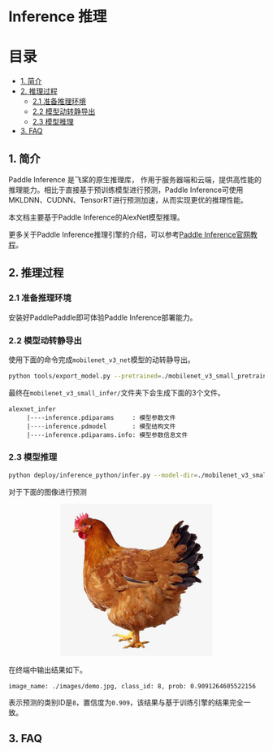 # Inference 推理


# 目录

- [1. 简介]()
- [2. 推理过程]()
    - [2.1 准备推理环境]()
    - [2.2 模型动转静导出]()
    - [2.3 模型推理]()
- [3. FAQ]()


## 1. 简介

Paddle Inference 是飞桨的原生推理库， 作用于服务器端和云端，提供高性能的推理能力。相比于直接基于预训练模型进行预测，Paddle Inference可使用MKLDNN、CUDNN、TensorRT进行预测加速，从而实现更优的推理性能。

本文档主要基于Paddle Inference的AlexNet模型推理。

更多关于Paddle Inference推理引擎的介绍，可以参考[Paddle Inference官网教程](https://www.paddlepaddle.org.cn/documentation/docs/zh/guides/05_inference_deployment/inference/inference_cn.html)。


## 2. 推理过程

### 2.1 准备推理环境

安装好PaddlePaddle即可体验Paddle Inference部署能力。


### 2.2 模型动转静导出

使用下面的命令完成`mobilenet_v3_net`模型的动转静导出。

```bash
python tools/export_model.py --pretrained=./mobilenet_v3_small_pretrained.pdparams --save-inference-dir="./mobilenet_v3_small_infer" --model=mobilenet_v3_small
```

最终在`mobilenet_v3_small_infer/`文件夹下会生成下面的3个文件。

```
alexnet_infer
     |----inference.pdiparams     : 模型参数文件
     |----inference.pdmodel       : 模型结构文件
     |----inference.pdiparams.info: 模型参数信息文件
```

### 2.3 模型推理


```bash
python deploy/inference_python/infer.py --model-dir=./mobilenet_v3_small_infer/ --img-path=./images/demo.jpg
```

对于下面的图像进行预测

<div align="center">
    <img src="../../images/demo.jpg" width=300">
</div>

在终端中输出结果如下。

```
image_name: ./images/demo.jpg, class_id: 8, prob: 0.9091264605522156
```

表示预测的类别ID是`8`，置信度为`0.909`，该结果与基于训练引擎的结果完全一致。


## 3. FAQ
